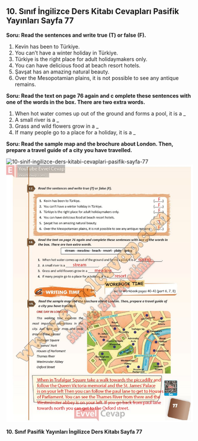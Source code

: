 ## 10. Sınıf İngilizce Ders Kitabı Cevapları Pasifik Yayınları Sayfa 77

**Soru: Read the sentences and write true (T) or false (F).**

1. Kevin has been to Türkiye.  
 2. You can’t have a winter holiday in Türkiye.  
 3. Türkiye is the right place for adult holidaymakers only.  
 4. You can have delicious food at beach resort hotels.  
 5. Şavşat has an amazing natural beauty.  
 6. Over the Mesopotamian plains, it is not possible to see any antique remains.

**Soru: Read the text on page 76 again and c omplete these sentences with one of the words in the box. There are two extra words.**

1. When hot water comes up out of the ground and forms a pool, it is a \_  
 2. A small river is a \_  
 3. Grass and wild flowers grow in a \_  
 4. If many people go to a place for a holiday, it is a \_

**Soru: Read the sample map and the brochure about London. Then, prepare a travel guide of a city you have travelled.**

![10-sinif-ingilizce-ders-kitabi-cevaplari-pasifik-sayfa-77]()![10-sinif-ingilizce-ders-kitabi-cevaplari-pasifik-sayfa-77](./image1.webp)

**10. Sınıf Pasifik Yayınları İngilizce Ders Kitabı Sayfa 77**